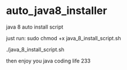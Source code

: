 # auto_java8_installer
java 8 auto install script

just run:
sudo chmod +x java_8_install_script.sh


./java_8_install_script.sh

then enjoy you java coding life 233
